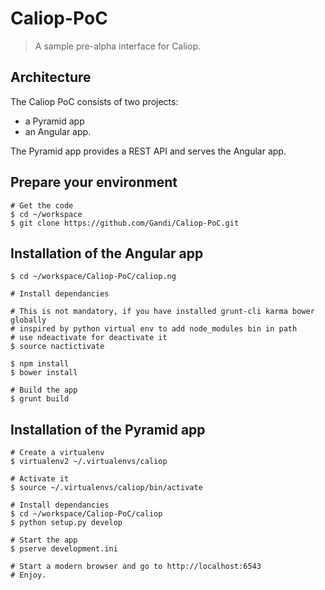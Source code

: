 Caliop-PoC
==========

> A sample pre-alpha interface for Caliop.

## Architecture

The Caliop PoC consists of two projects:
  - a Pyramid app
  - an Angular app.

The Pyramid app provides a REST API and serves the Angular app.

## Prepare your environment

```shell
# Get the code
$ cd ~/workspace
$ git clone https://github.com/Gandi/Caliop-PoC.git
```

## Installation of the Angular app

```shell
$ cd ~/workspace/Caliop-PoC/caliop.ng

# Install dependancies

# This is not mandatory, if you have installed grunt-cli karma bower globally
# inspired by python virtual env to add node_modules bin in path
# use ndeactivate for deactivate it
$ source nactictivate

$ npm install
$ bower install

# Build the app
$ grunt build
```

## Installation of the Pyramid app

```shell
# Create a virtualenv
$ virtualenv2 ~/.virtualenvs/caliop

# Activate it
$ source ~/.virtualenvs/caliop/bin/activate

# Install dependancies
$ cd ~/workspace/Caliop-PoC/caliop
$ python setup.py develop

# Start the app
$ pserve development.ini

# Start a modern browser and go to http://localhost:6543
# Enjoy.
```
